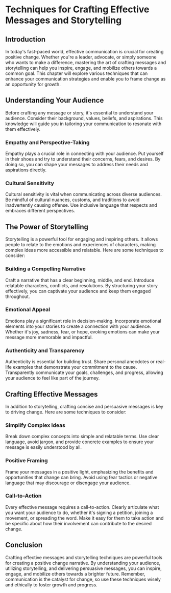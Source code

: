 # Techniques for Crafting Effective Messages and Storytelling

## Introduction

In today's fast-paced world, effective communication is crucial for creating positive change. Whether you're a leader, advocate, or simply someone who wants to make a difference, mastering the art of crafting messages and storytelling can help you inspire, engage, and mobilize others towards a common goal. This chapter will explore various techniques that can enhance your communication strategies and enable you to frame change as an opportunity for growth.

## Understanding Your Audience

Before crafting any message or story, it's essential to understand your audience. Consider their background, values, beliefs, and aspirations. This knowledge will guide you in tailoring your communication to resonate with them effectively.

### Empathy and Perspective-Taking

Empathy plays a crucial role in connecting with your audience. Put yourself in their shoes and try to understand their concerns, fears, and desires. By doing so, you can shape your messages to address their needs and aspirations directly.

### Cultural Sensitivity

Cultural sensitivity is vital when communicating across diverse audiences. Be mindful of cultural nuances, customs, and traditions to avoid inadvertently causing offense. Use inclusive language that respects and embraces different perspectives.

## The Power of Storytelling

Storytelling is a powerful tool for engaging and inspiring others. It allows people to relate to the emotions and experiences of characters, making complex ideas more accessible and relatable. Here are some techniques to consider:

### Building a Compelling Narrative

Craft a narrative that has a clear beginning, middle, and end. Introduce relatable characters, conflicts, and resolutions. By structuring your story effectively, you can captivate your audience and keep them engaged throughout.

### Emotional Appeal

Emotions play a significant role in decision-making. Incorporate emotional elements into your stories to create a connection with your audience. Whether it's joy, sadness, fear, or hope, evoking emotions can make your message more memorable and impactful.

### Authenticity and Transparency

Authenticity is essential for building trust. Share personal anecdotes or real-life examples that demonstrate your commitment to the cause. Transparently communicate your goals, challenges, and progress, allowing your audience to feel like part of the journey.

## Crafting Effective Messages

In addition to storytelling, crafting concise and persuasive messages is key to driving change. Here are some techniques to consider:

### Simplify Complex Ideas

Break down complex concepts into simple and relatable terms. Use clear language, avoid jargon, and provide concrete examples to ensure your message is easily understood by all.

### Positive Framing

Frame your messages in a positive light, emphasizing the benefits and opportunities that change can bring. Avoid using fear tactics or negative language that may discourage or disengage your audience.

### Call-to-Action

Every effective message requires a call-to-action. Clearly articulate what you want your audience to do, whether it's signing a petition, joining a movement, or spreading the word. Make it easy for them to take action and be specific about how their involvement can contribute to the desired change.

## Conclusion

Crafting effective messages and storytelling techniques are powerful tools for creating a positive change narrative. By understanding your audience, utilizing storytelling, and delivering persuasive messages, you can inspire, engage, and mobilize others towards a brighter future. Remember, communication is the catalyst for change, so use these techniques wisely and ethically to foster growth and progress.
